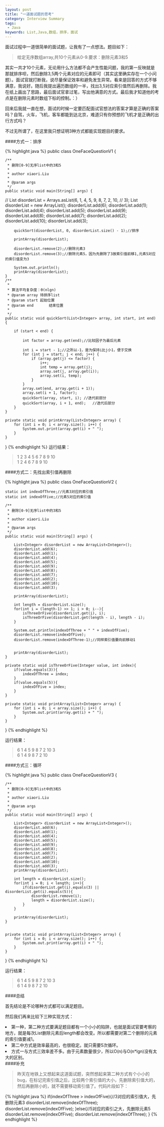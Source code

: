 ```yaml
---
layout: post
title: "一道面试题的思考"
category: Interview Summary
tags:
 - Java
keywords: List,Java,数组，排序，面试
---
```


面试过程中一道很简单的面试题，让我有了一点想法。题目如下：

<blockquote>
	给定无序数组array,共10个元素从0-9.要求：删除元素3和5
</blockquote>

其实一共才10个元素，无论用什么方法都不会产生性能问题，我的第一反映就是那就排序呗，然后删除3,5两个元素对应的元素即可（其实这里确实存在一个小问题）。面试官就打断我，说尽量保证效率和避免发生异常。看来是回答的方式不够满意，我说好。随后我提出遍历数组的一半，找出3,5对应索引值然后再删除。我在纸上画出了思路，最后面试官拿过笔，写出他满意的方式。最后我才知道他的考点是在删除元素时数组下标的控制。：）

回来后我就一直在想，面试的时候一定要匹配面试官想法的答案才算是正确的答案吗？自驾，火车，飞机，客车都能到达北京，难道只有你预想的飞机才是正确的出行方式吗？

不过无所谓了，在这里我只想证明3种方式都能实现题目的要求。

####方式一：排序

{% highlight java %}
public class OneFaceQuestionV1 {

	/**
	 * 删除[0-9]无序list中的3和5
	 * 
	 * author xiaori.Liu
	 * 
	 * @param args
	 */
	public static void main(String[] args) {

//		List<Integer> disorderList = Arrays.asList(6, 1, 4, 5, 9, 8, 7, 2, 10,
//				3);
		List<Integer> disorderList = new ArrayList<Integer>();
		disorderList.add(6);
		disorderList.add(1);
		disorderList.add(4);
		disorderList.add(5);
		disorderList.add(9);
		disorderList.add(8);
		disorderList.add(7);
		disorderList.add(2);
		disorderList.add(10);
		disorderList.add(3);
		
		
		quickSort(disorderList, 0, disorderList.size() - 1);//排序
		
		printArray(disorderList);
		
		disorderList.remove(2);//删除元素3
		disorderList.remove(3);//删除元素5，因为先删除了3故索引值前移1,元素5对应的索引值变为3
		
		System.out.println();
		printArray(disorderList);
	}
	/**
	 * 
	 * 算法平均复杂度：Θ(nlgn)
	 * @param array 待排序list
	 * @param start	起始位置
	 * @param end		结束位置
	 * 
	 */
	public static void quickSort(List<Integer> array, int start, int end) {

		if (start < end) {
			
			int factor = array.get(end);//比较因子为最后元素

			int i = start - 1;//之所以-1，是为保持i比j小1，便于交换
			for (int j = start; j < end; j++) {
				if (array.get(j) <= factor) {
					i++;
					int temp = array.get(j);
					array.set(j, array.get(i));
					array.set(i, temp);
				}
			}
			array.set(end, array.get(i + 1));
			array.set(i + 1, factor);
			quickSort(array, start, i);	//迭代前部分
			quickSort(array, i + 1, end);	//迭代后部分
		}
	}

	private static void printArray(List<Integer> array) {
		for (int i = 0; i < array.size(); i++) {
			System.out.print(array.get(i) + " ");
		}
	}

}
{% endhighlight %}
运行结果：
<blockquote>
1 2 3 4 5 6 7 8 9 10<br> 
1 2 4 6 7 8 9 10 
</blockquote>

####方式二：先找出索引值再删除

{% highlight java %}
public class OneFaceQuestionV2 {
	
	
	static int indexOfThree;//元素3对应的索引值
	static int indexOfFive;//元素5对应的索引值
	
	/**
	 * 删除[0-9]无序list中的3和5
	 * 
	 * author xiaori.Liu
	 * 
	 * @param args
	 */
	public static void main(String[] args) {

		List<Integer> disorderList = new ArrayList<Integer>();
		disorderList.add(6);
		disorderList.add(1);
		disorderList.add(4);
		disorderList.add(5);
		disorderList.add(9);
		disorderList.add(8);
		disorderList.add(7);
		disorderList.add(2);
		disorderList.add(10);
		disorderList.add(3);
		
		printArray(disorderList);
		
		int length = disorderList.size();
		for(int i = (length-1) >> 1; i > 0; i--){
			isThreeOrFive(disorderList.get(i), i);
			isThreeOrFive(disorderList.get(length - i), length - i);
		}
		
		System.out.println(indexOfThree + " " + indexOfFive);
		disorderList.remove(indexOfFive);
		disorderList.remove(indexOfThree-1);//同样索引值要向前移动1
		
		
		printArray(disorderList);
	}
	
	private static void isThreeOrFive(Integer value, int index){
		if(value.equals(3)){
			indexOfThree = index;
		}
		if(value.equals(5)){
			indexOfFive = index;
		}
	}

	private static void printArray(List<Integer> array) {
		for (int i = 0; i < array.size(); i++) {
			System.out.print(array.get(i) + " ");
		}
	}
}
{% endhighlight %}

运行结果：
<blockquote>
6 1 4 5 9 8 7 2 10 3<br>
6 1 4 9 8 7 2 10 
</blockquote>

####方式三：循环

{% highlight java %}
public class OneFaceQuestionV3 {
	
	
	/**
	 * 删除[0-9]无序list中的3和5
	 * 
	 * author xiaori.Liu
	 * 
	 * @param args
	 */
	public static void main(String[] args) {

		List<Integer> disorderList = new ArrayList<Integer>();
		disorderList.add(6);
		disorderList.add(1);
		disorderList.add(4);
		disorderList.add(5);
		disorderList.add(9);
		disorderList.add(8);
		disorderList.add(7);
		disorderList.add(2);
		disorderList.add(10);
		disorderList.add(3);
		printArray(disorderList);
		
		int length = disorderList.size();
		for(int i = 0; i < length; i++){
			if(disorderList.get(i).equals(3) || disorderList.get(i).equals(5)){
				disorderList.remove(i);
				length = disorderList.size();
			}
		}
		
		printArray(disorderList);
	}
	

	private static void printArray(List<Integer> array) {
		for (int i = 0; i < array.size(); i++) {
			System.out.print(array.get(i) + " ");
		}
	}
}
{% endhighlight %}

运行结果：

<blockquote>
6 1 4 5 9 8 7 2 10 3 <br>
6 1 4 9 8 7 2 10 
</blockquote>

####总结

首先结论是不论哪种方式都可以满足题目。

然后我们再来比较下三种实现方式：
<li>
第一种，第二种方式要满足题目都有一个小小的陷阱，也就是面试官要考察的地方，就是每次List删除元素后length都会改变。所以都需要对第二个删除的元素的索引值要减1。
</li>

<li>
第二中方式是效率最高的，也很稳定。就只需要5次循环。
</li>

<li>
方式一与方式三效率差不多。由于元素数量很少，所以O(n)与O(n*lgn)没有太大的区别。
</li>
####补充
<blockquote>
	昨天在地铁上又想起来这道面试题，突然想起来第二种方式有个小小的bug，在标记完索引值之后，比较两个索引值的大小，先删除索引值大的，然后再删除小的，就不需要移动索引值了。代码片段如下：
</blockquote>

{% highlight java %}
	if(indexOfThree > indexOfFive){//3对应的索引值大，先删除元素3
			disorderList.remove(indexOfThree);
			disorderList.remove(indexOfFive);
		}else{//5对应的索引之大，先删除元素5
			disorderList.remove(indexOfFive);
			disorderList.remove(indexOfThree);
		}
{% endhighlight %}